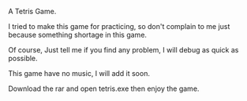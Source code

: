 A Tetris Game.

I tried to make this game for practicing, 
so don't complain to me just because something shortage in this game.

Of course,
Just tell me if you find any problem, I will debug as quick as possible.

This game have no music, I will add it soon.

Download the rar and open tetris.exe then enjoy the game.
